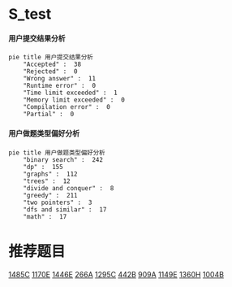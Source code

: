 # S_test

<!-- tabs:start -->



#### **用户提交结果分析**

```mermaid
pie title 用户提交结果分析
    "Accepted" :  38
    "Rejected" :  0
    "Wrong answer" :  11
    "Runtime error" :  0
    "Time limit exceeded" :  1
    "Memory limit exceeded" :  0
    "Compilation error" :  0
    "Partial" :  0
```

#### **用户做题类型偏好分析**

```mermaid
pie title 用户做题类型偏好分析
    "binary search" :  242
    "dp" :  155
    "graphs" :  112
    "trees" :  12
    "divide and conquer" :  8
    "greedy" :  211
    "two pointers" :  3
    "dfs and similar" :  17
    "math" :  17
```



<!-- tabs:end -->
# 推荐题目
[1485C](https://codeforces.com/contest/1485/problem/C)
[1170E](https://codeforces.com/contest/1170/problem/E)
[1446E](https://codeforces.com/contest/1446/problem/E)
[266A](https://codeforces.com/contest/266/problem/A)
[1295C](https://codeforces.com/contest/1295/problem/C)
[442B](https://codeforces.com/contest/442/problem/B)
[909A](https://codeforces.com/contest/909/problem/A)
[1149E](https://codeforces.com/contest/1149/problem/E)
[1360H](https://codeforces.com/contest/1360/problem/H)
[1004B](https://codeforces.com/contest/1004/problem/B)
